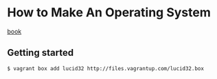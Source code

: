 How to Make An Operating System
======================================================================

[book](https://www.gitbook.com/book/samypesse/how-to-create-an-operating-system/details)


Getting started
----------------------------------------------------------


```
$ vagrant box add lucid32 http://files.vagrantup.com/lucid32.box
```
